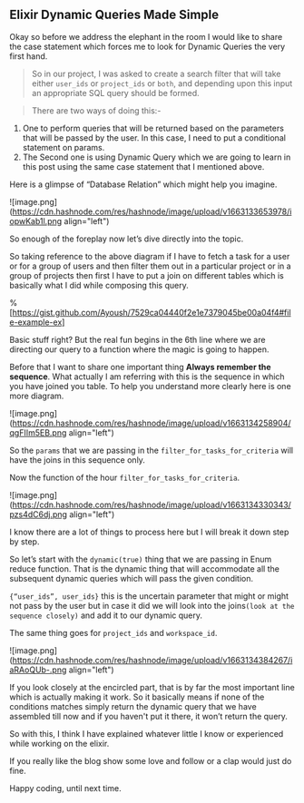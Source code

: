 ## Elixir Dynamic Queries Made Simple

Okay so before we address the elephant in the room I would like to share the case statement which forces me to look for Dynamic Queries the very first hand.

> So in our project, I was asked to create a search filter that will take either `user_ids` or `project_ids` or `both`, and depending upon this input an appropriate SQL query should be formed.

> There are two ways of doing this:-
1. One to perform queries that will be returned based on the parameters that will be passed by the user. In this case, I need to put a conditional statement on params.
2. The Second one is using Dynamic Query which we are going to learn in this post using the same case statement that I mentioned above.

Here is a glimpse of “Database Relation” which might help you imagine.

![image.png](https://cdn.hashnode.com/res/hashnode/image/upload/v1663133653978/iopwKab1l.png align="left")

So enough of the foreplay now let’s dive directly into the topic.

So taking reference to the above diagram if I have to fetch a task for a user or for a group of users and then filter them out in a particular project or in a group of projects then first I have to put a join on different tables which is basically what I did while composing this query.

%[https://gist.github.com/Ayoush/7529ca04440f2e1e7379045be00a04f4#file-example-ex]

Basic stuff right? But the real fun begins in the 6th line where we are directing our query to a function where the magic is going to happen.

Before that I want to share one important thing **Always remember the sequence**. What actually I am referring with this is the sequence in which you have joined you table. To help you understand more clearly here is one more diagram.

![image.png](https://cdn.hashnode.com/res/hashnode/image/upload/v1663134258904/qgFIIm5EB.png align="left")

So the `params` that we are passing in the `filter_for_tasks_for_criteria` will have the joins in this sequence only.

Now the function of the hour `filter_for_tasks_for_criteria`.

![image.png](https://cdn.hashnode.com/res/hashnode/image/upload/v1663134330343/pzs4dC6dj.png align="left")

I know there are a lot of things to process here but I will break it down step by step.

So let’s start with the `dynamic(true)` thing that we are passing in Enum reduce function. That is the dynamic thing that will accommodate all the subsequent dynamic queries which will pass the given condition.

`{“user_ids”, user_ids}` this is the uncertain parameter that might or might not pass by the user but in case it did we will look into the joins`(look at the sequence closely)` and add it to our dynamic query.

The same thing goes for `project_ids` and `workspace_id`.

![image.png](https://cdn.hashnode.com/res/hashnode/image/upload/v1663134384267/iaRAoQUb-.png align="left")

If you look closely at the encircled part, that is by far the most important line which is actually making it work. So it basically means if none of the conditions matches simply return the dynamic query that we have assembled till now and if you haven't put it there, it won’t return the query.

So with this, I think I have explained whatever little I know or experienced while working on the elixir.

If you really like the blog show some love and follow or a clap would just do fine.

Happy coding, until next time.



